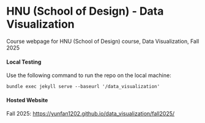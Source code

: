 # HNU (School of Design) - Data Visualization

Course webpage for HNU (School of Design) course, Data Visualization, Fall 2025

#### Local Testing

Use the following command to run the repo on the local machine:

```
bundle exec jekyll serve --baseurl '/data_visualization'
```

#### Hosted Website

Fall 2025: https://yunfan1202.github.io/data_visualization/fall2025/
